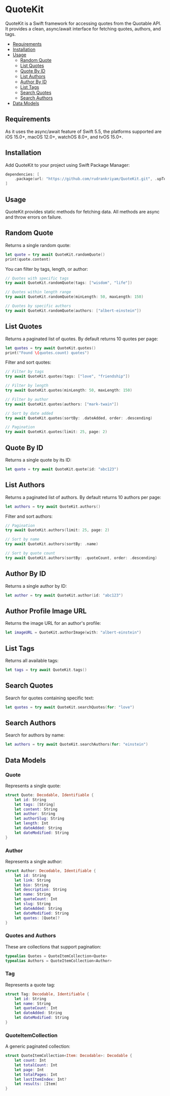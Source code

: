 # QuoteKit

QuoteKit is a Swift framework for accessing quotes from the Quotable API. It provides a clean, async/await interface for fetching quotes, authors, and tags.

- [Requirements](#requirements)
- [Installation](#installation)
- [Usage](#usage)
  - [Random Quote](#random-quote)
  - [List Quotes](#list-quotes)
  - [Quote By ID](#quote-by-id)
  - [List Authors](#list-authors)
  - [Author By ID](#author-by-id)
  - [List Tags](#list-tags)
  - [Search Quotes](#search-quotes)
  - [Search Authors](#search-authors)
- [Data Models](#data-models)

## Requirements

As it uses the async/await feature of Swift 5.5, the platforms supported are iOS 15.0+, macOS 12.0+, watchOS 8.0+, and tvOS 15.0+.

## Installation

Add QuoteKit to your project using Swift Package Manager:

```swift
dependencies: [
    .package(url: "https://github.com/rudrankriyam/QuoteKit.git", .upToNextMajor(from: "2.0.0"))
]
```

## Usage

QuoteKit provides static methods for fetching data. All methods are async and throw errors on failure.

## Random Quote

Returns a single random quote:

```swift
let quote = try await QuoteKit.randomQuote()
print(quote.content)
```

You can filter by tags, length, or author:

```swift
// Quotes with specific tags
try await QuoteKit.randomQuote(tags: ["wisdom", "life"])

// Quotes within length range
try await QuoteKit.randomQuote(minLength: 50, maxLength: 150)

// Quotes by specific authors
try await QuoteKit.randomQuote(authors: ["albert-einstein"])
```

## List Quotes

Returns a paginated list of quotes. By default returns 10 quotes per page:

```swift
let quotes = try await QuoteKit.quotes()
print("Found \(quotes.count) quotes")
```

Filter and sort quotes:

```swift
// Filter by tags
try await QuoteKit.quotes(tags: ["love", "friendship"])

// Filter by length
try await QuoteKit.quotes(minLength: 50, maxLength: 150)

// Filter by author
try await QuoteKit.quotes(authors: ["mark-twain"])

// Sort by date added
try await QuoteKit.quotes(sortBy: .dateAdded, order: .descending)

// Pagination
try await QuoteKit.quotes(limit: 25, page: 2)
```

## Quote By ID

Returns a single quote by its ID:

```swift
let quote = try await QuoteKit.quote(id: "abc123")
```

## List Authors

Returns a paginated list of authors. By default returns 10 authors per page:

```swift
let authors = try await QuoteKit.authors()
```

Filter and sort authors:

```swift
// Pagination
try await QuoteKit.authors(limit: 25, page: 2)

// Sort by name
try await QuoteKit.authors(sortBy: .name)

// Sort by quote count
try await QuoteKit.authors(sortBy: .quoteCount, order: .descending)
```

## Author By ID

Returns a single author by ID:

```swift
let author = try await QuoteKit.author(id: "abc123")
```

## Author Profile Image URL

Returns the image URL for an author's profile:

```swift
let imageURL = QuoteKit.authorImage(with: "albert-einstein")
```

## List Tags

Returns all available tags:

```swift
let tags = try await QuoteKit.tags()
```

## Search Quotes

Search for quotes containing specific text:

```swift
let quotes = try await QuoteKit.searchQuotes(for: "love")
```

## Search Authors

Search for authors by name:

```swift
let authors = try await QuoteKit.searchAuthors(for: "einstein")
```

## Data Models

### Quote
Represents a single quote:

```swift
struct Quote: Decodable, Identifiable {
    let id: String
    let tags: [String]
    let content: String
    let author: String
    let authorSlug: String
    let length: Int
    let dateAdded: String
    let dateModified: String
}
```

### Author
Represents a single author:

```swift
struct Author: Decodable, Identifiable {
    let id: String
    let link: String
    let bio: String
    let description: String
    let name: String
    let quoteCount: Int
    let slug: String
    let dateAdded: String
    let dateModified: String
    let quotes: [Quote]?
}
```

### Quotes and Authors
These are collections that support pagination:

```swift
typealias Quotes = QuoteItemCollection<Quote>
typealias Authors = QuoteItemCollection<Author>
```

### Tag
Represents a quote tag:

```swift
struct Tag: Decodable, Identifiable {
    let id: String
    let name: String
    let quoteCount: Int
    let dateAdded: String
    let dateModified: String
}
```

### QuoteItemCollection
A generic paginated collection:

```swift
struct QuoteItemCollection<Item: Decodable>: Decodable {
    let count: Int
    let totalCount: Int
    let page: Int
    let totalPages: Int
    let lastItemIndex: Int?
    let results: [Item]
}
```
